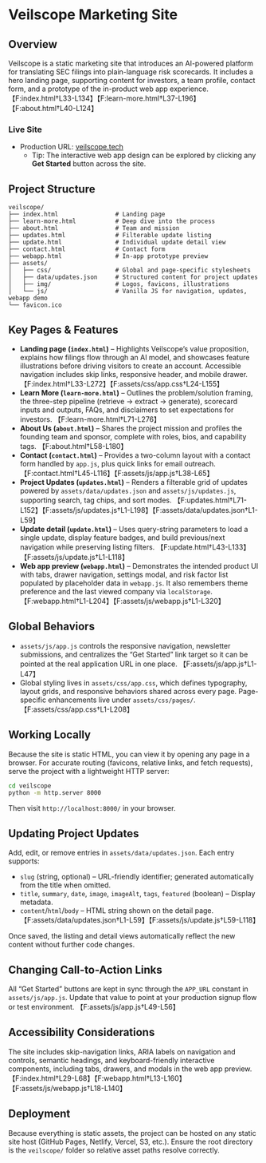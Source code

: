 # Veilscope Marketing Site

## Overview
Veilscope is a static marketing site that introduces an AI-powered platform for translating SEC filings into plain-language risk scorecards. It includes a hero landing page, supporting content for investors, a team profile, contact form, and a prototype of the in-product web app experience. 【F:index.html†L33-L134】【F:learn-more.html†L37-L196】【F:about.html†L40-L124】

### Live Site
- Production URL: [veilscope.tech](https://veilscope.tech)
  - Tip: The interactive web app design can be explored by clicking any **Get Started** button across the site.

## Project Structure
```
veilscope/
├── index.html                # Landing page
├── learn-more.html           # Deep dive into the process
├── about.html                # Team and mission
├── updates.html              # Filterable update listing
├── update.html               # Individual update detail view
├── contact.html              # Contact form
├── webapp.html               # In-app prototype preview
├── assets/
│   ├── css/                  # Global and page-specific stylesheets
│   ├── data/updates.json     # Structured content for project updates
│   ├── img/                  # Logos, favicons, illustrations
│   └── js/                   # Vanilla JS for navigation, updates, webapp demo
└── favicon.ico
```

## Key Pages & Features
- **Landing page (`index.html`)** – Highlights Veilscope’s value proposition, explains how filings flow through an AI model, and showcases feature illustrations before driving visitors to create an account. Accessible navigation includes skip links, responsive header, and mobile drawer. 【F:index.html†L33-L272】【F:assets/css/app.css†L24-L155】
- **Learn More (`learn-more.html`)** – Outlines the problem/solution framing, the three-step pipeline (retrieve → extract → generate), scorecard inputs and outputs, FAQs, and disclaimers to set expectations for investors. 【F:learn-more.html†L71-L276】
- **About Us (`about.html`)** – Shares the project mission and profiles the founding team and sponsor, complete with roles, bios, and capability tags. 【F:about.html†L58-L180】
- **Contact (`contact.html`)** – Provides a two-column layout with a contact form handled by `app.js`, plus quick links for email outreach. 【F:contact.html†L45-L116】【F:assets/js/app.js†L38-L65】
- **Project Updates (`updates.html`)** – Renders a filterable grid of updates powered by `assets/data/updates.json` and `assets/js/updates.js`, supporting search, tag chips, and sort modes. 【F:updates.html†L71-L152】【F:assets/js/updates.js†L1-L198】【F:assets/data/updates.json†L1-L59】
- **Update detail (`update.html`)** – Uses query-string parameters to load a single update, display feature badges, and build previous/next navigation while preserving listing filters. 【F:update.html†L43-L133】【F:assets/js/update.js†L1-L118】
- **Web app preview (`webapp.html`)** – Demonstrates the intended product UI with tabs, drawer navigation, settings modal, and risk factor list populated by placeholder data in `webapp.js`. It also remembers theme preference and the last viewed company via `localStorage`. 【F:webapp.html†L1-L204】【F:assets/js/webapp.js†L1-L320】

## Global Behaviors
- `assets/js/app.js` controls the responsive navigation, newsletter submissions, and centralizes the “Get Started” link target so it can be pointed at the real application URL in one place. 【F:assets/js/app.js†L1-L47】
- Global styling lives in `assets/css/app.css`, which defines typography, layout grids, and responsive behaviors shared across every page. Page-specific enhancements live under `assets/css/pages/`. 【F:assets/css/app.css†L1-L208】

## Working Locally
Because the site is static HTML, you can view it by opening any page in a browser. For accurate routing (favicons, relative links, and fetch requests), serve the project with a lightweight HTTP server:

```bash
cd veilscope
python -m http.server 8000
```

Then visit `http://localhost:8000/` in your browser.

## Updating Project Updates
Add, edit, or remove entries in `assets/data/updates.json`. Each entry supports:

- `slug` (string, optional) – URL-friendly identifier; generated automatically from the title when omitted.
- `title`, `summary`, `date`, `image`, `imageAlt`, `tags`, `featured` (boolean) – Display metadata.
- `content`/`html`/`body` – HTML string shown on the detail page. 【F:assets/data/updates.json†L1-L59】【F:assets/js/update.js†L59-L118】

Once saved, the listing and detail views automatically reflect the new content without further code changes.

## Changing Call-to-Action Links
All “Get Started” buttons are kept in sync through the `APP_URL` constant in `assets/js/app.js`. Update that value to point at your production signup flow or test environment. 【F:assets/js/app.js†L49-L56】

## Accessibility Considerations
The site includes skip-navigation links, ARIA labels on navigation and controls, semantic headings, and keyboard-friendly interactive components, including tabs, drawers, and modals in the web app preview. 【F:index.html†L29-L68】【F:webapp.html†L13-L160】【F:assets/js/webapp.js†L18-L140】

## Deployment
Because everything is static assets, the project can be hosted on any static site host (GitHub Pages, Netlify, Vercel, S3, etc.). Ensure the root directory is the `veilscope/` folder so relative asset paths resolve correctly.
